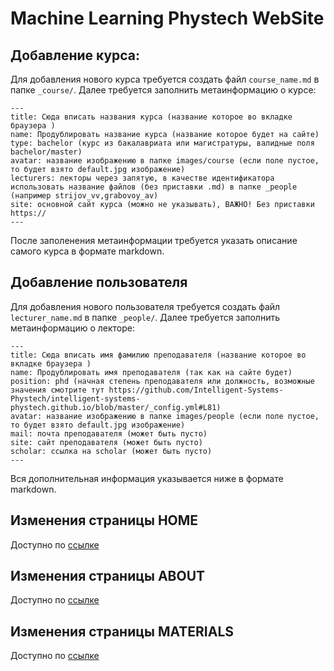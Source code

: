 # Machine Learning Phystech WebSite

## Добавление курса:
Для добавления нового курса требуется создать файл `course_name.md` в папке `_course/`. Далее требуется заполнить метаинформацию о курсе:
```
---
title: Сюда вписать названия курса (название которое во вкладке браузера )
name: Продублировать название курса (название которое будет на сайте)
type: bachelor (курс из бакалавриата или магистратуры, валидные поля bachelor/master)
avatar: название изображению в папке images/course (если поле пустое, то будет взято default.jpg изображение)
lecturers: лекторы через запятую, в качестве идентификатора использовать название файлов (без приставки .md) в папке _people (например strijov_vv,grabovoy_av)
site: основной сайт курса (можно не указывать), ВАЖНО! Без приставки https://
---
```

После заполенения метаинформации требуется указать описание самого курса в формате markdown.

## Добавление пользователя
Для добавления нового пользователя требуется создать файл `lecturer_name.md` в папке `_people/`. Далее требуется заполнить метаинформацию о лекторе:
```
---
title: Сюда вписать имя фамилию преподавателя (название которое во вкладке браузера )
name: Продублировать имя преподавателя (так как на сайте будет)
position: phd (начная степень преподавателя или должность, возможные значения смотрите тут https://github.com/Intelligent-Systems-Phystech/intelligent-systems-phystech.github.io/blob/master/_config.yml#L81)
avatar: название изображению в папке images/people (если поле пустое, то будет взято default.jpg изображение)
mail: почта преподавателя (может быть пусто)
site: сайт преподавателя (может быть пусто)
scholar: ссылка на scholar (может быть пусто)
---
```

Вся дополнительная информация указывается ниже в формате markdown.

## Изменения страницы HOME

Доступно по [ссылке](https://github.com/Intelligent-Systems-Phystech/intelligent-systems-phystech.github.io/edit/master/index.md)

## Изменения страницы ABOUT

Доступно по [ссылке](https://github.com/Intelligent-Systems-Phystech/intelligent-systems-phystech.github.io/edit/master/about.md)

## Изменения страницы MATERIALS

Доступно по [ссылке](https://github.com/Intelligent-Systems-Phystech/intelligent-systems-phystech.github.io/edit/master/materials.md)
